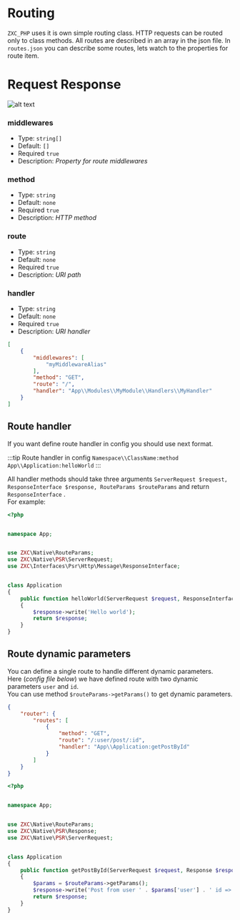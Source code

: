 # Routing

`ZXC_PHP` uses it is own simple routing class. HTTP requests can be routed only to class methods. All routes are
described in an array in the json file. In `routes.json` you can describe some routes, lets watch to the properties for
route item.

# Request Response

![alt text](/images/middleware.png)

### middlewares

- Type: `string[]`
- Default: `[]`
- Required `true`
- Description: _Property for route middlewares_

### method

- Type: `string`
- Default: `none`
- Required `true`
- Description: _HTTP method_

### route

- Type: `string`
- Default: `none`
- Required `true`
- Description: _URI path_

### handler

- Type: `string`
- Default: `none`
- Required `true`
- Description: _URI handler_

```json
[
    {
        "middlewares": [
            "myMiddlewareAlias"
        ],
        "method": "GET",
        "route": "/",
        "handler": "App\\Modules\\MyModule\\Handlers\\MyHandler"
    }
]
```

## Route handler

If you want define route handler in config you should use next format.

:::tip Route handler in config
`Namespace\\ClassName:method`  
`App\\Application:helloWorld`
:::

All handler methods should take three
arguments `ServerRequest $request, ResponseInterface $response, RouteParams $routeParams` and return `ResponseInterface`
.  
For example:

```php
<?php


namespace App;


use ZXC\Native\RouteParams;
use ZXC\Native\PSR\ServerRequest;
use ZXC\Interfaces\Psr\Http\Message\ResponseInterface;


class Application
{
    public function helloWorld(ServerRequest $request, ResponseInterface $response, RouteParams $routeParams)
    {
        $response->write('Hello world');
        return $response;
    }
}
```

## Route dynamic parameters

You can define a single route to handle different dynamic parameters.  
Here (_config file below_) we have defined route with two dynamic parameters `user` and `id`.   
You can use method `$routeParams->getParams()` to get dynamic parameters.

```json
{
    "router": {
        "routes": [
            {
                "method": "GET",
                "route": "/:user/post/:id",
                "handler": "App\\Application:getPostById"
            }
        ]
    }
}
```

```php
<?php


namespace App;


use ZXC\Native\RouteParams;
use ZXC\Native\PSR\Response;
use ZXC\Native\PSR\ServerRequest;


class Application
{
    public function getPostById(ServerRequest $request, Response $response, RouteParams $routeParams)
    {
        $params = $routeParams->getParams();
        $response->write('Post from user ' . $params['user'] . ' id => ' . $params['id']);
        return $response;
    }
}
```
